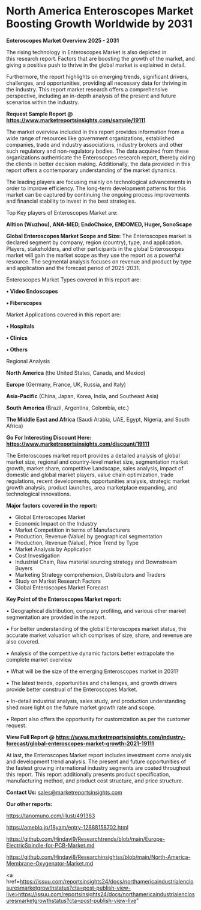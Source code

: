 # North America Enteroscopes Market Boosting Growth Worldwide by 2031

<Strong> Enteroscopes Market Overview 2025 - 2031</strong>

The rising technology in Enteroscopes Market is also depicted in this research report. Factors that are boosting the growth of the market, and giving a positive push to thrive in the global market is explained in detail.

Furthermore, the report highlights on emerging trends, significant drivers, challenges, and opportunities, providing all necessary data for thriving in the industry. This report market research offers a comprehensive perspective, including an in-depth analysis of the present and future scenarios within the industry.

<strong>Request Sample Report @ <a href=https://www.marketreportsinsights.com/sample/19111>https://www.marketreportsinsights.com/sample/19111</a></strong>

The market overview included in this report provides information from a wide range of resources like government organizations, established companies, trade and industry associations, industry brokers and other such regulatory and non-regulatory bodies. The data acquired from these organizations authenticate the Enteroscopes research report, thereby aiding the clients in better decision making. Additionally, the data provided in this report offers a contemporary understanding of the market dynamics.

The leading players are focusing mainly on technological advancements in order to improve efficiency. The long-term development patterns for this market can be captured by continuing the ongoing process improvements and financial stability to invest in the best strategies.

Top Key players of Enteroscopes Market are:

<strong>Alltion (Wuzhou), ANA-MED, EndoChoice, ENDOMED, Huger, SonoScape</strong>

<strong><b>Global Enteroscopes Market Scope and Size:</b></strong>
The Enteroscopes market is declared segment by company, region (country), type, and application. Players, stakeholders, and other participants in the global Enteroscopes market will gain the market scope as they use the report as a powerful resource. The segmental analysis focuses on revenue and product by type and application and the forecast period of 2025-2031.

Enteroscopes Market Types covered in this report are:

<strong>• Video Endoscopes

• Fiberscopes</strong>

Market Applications covered in this report are:

<strong>• Hospitals

• Clinics

• Others</strong> 

Regional Analysis

<strong>North America</strong> (the United States, Canada, and Mexico)

<strong>Europe</strong> (Germany, France, UK, Russia, and Italy)

<strong>Asia-Pacific</strong> (China, Japan, Korea, India, and Southeast Asia)

<strong>South America</strong> (Brazil, Argentina, Colombia, etc.)

<strong>The Middle East and Africa</strong> (Saudi Arabia, UAE, Egypt, Nigeria, and South Africa)

<strong>Go For Interesting Discount Here: <a href=https://www.marketreportsinsights.com/discount/19111>https://www.marketreportsinsights.com/discount/19111</a></strong>

The Enteroscopes market report provides a detailed analysis of global market size, regional and country-level market size, segmentation market growth, market share, competitive Landscape, sales analysis, impact of domestic and global market players, value chain optimization, trade regulations, recent developments, opportunities analysis, strategic market growth analysis, product launches, area marketplace expanding, and technological innovations.

<strong><b>Major factors covered in the report:</b></strong>
<ul>
  <li>Global Enteroscopes Market </li>
  <li>Economic Impact on the Industry</li>
  <li>Market Competition in terms of Manufacturers</li>
  <li>Production, Revenue (Value) by geographical segmentation</li>
  <li>Production, Revenue (Value), Price Trend by Type</li>
  <li>Market Analysis by Application</li>
  <li>Cost Investigation</li>
  <li>Industrial Chain, Raw material sourcing strategy and Downstream Buyers</li>
  <li>Marketing Strategy comprehension, Distributors and Traders</li>
  <li>Study on Market Research Factors</li>
  <li>Global Enteroscopes Market Forecast</li>
</ul>

<strong><b>Key Point of the Enteroscopes Market report:</b></strong>

• Geographical distribution, company profiling, and various other market segmentation are provided in the report.

• For better understanding of the global Enteroscopes market status, the accurate market valuation which comprises of size, share, and revenue are also covered.

• Analysis of the competitive dynamic factors better extrapolate the complete market overview

• What will be the size of the emerging Enteroscopes market in 2031?

• The latest trends, opportunities and challenges, and growth drivers provide better construal of the Enteroscopes Market.

• In-detail industrial analysis, sales study, and production understanding shed more light on the future market growth rate and scope.

• Report also offers the opportunity for customization as per the customer request.

<strong><b>View Full Report @ <a href=https://www.marketreportsinsights.com/industry-forecast/global-enteroscopes-market-growth-2021-19111>https://www.marketreportsinsights.com/industry-forecast/global-enteroscopes-market-growth-2021-19111</a></b></strong>


At last, the Enteroscopes Market report includes investment come analysis and development trend analysis. The present and future opportunities of the fastest growing international industry segments are coated throughout this report. This report additionally presents product specification, manufacturing method, and product cost structure, and price structure.

<strong>Contact Us:</strong>
sales@marketreportsinsights.com

<strong>Our other reports:</strong>

<a href=https://tanomuno.com/illust/491363>https://tanomuno.com/illust/491363</a>

<a href=https://ameblo.jp/18yam/entry-12888158702.html>https://ameblo.jp/18yam/entry-12888158702.html</a>

<a href=https://github.com/Hindavi9/Researchtrends/blob/main/Europe-ElectricSpindle-for-PCB-Market.md>https://github.com/Hindavi9/Researchtrends/blob/main/Europe-ElectricSpindle-for-PCB-Market.md</a>

<a href=https://github.com/Hindavi8/Researchinsightss/blob/main/North-America-Membrane-Oxygenator-Market.md>https://github.com/Hindavi8/Researchinsightss/blob/main/North-America-Membrane-Oxygenator-Market.md</a>

<a href=https://issuu.com/reportsinsights24/docs/northamericaindustrialenclosuresmarketgrowthstatus?cta=post-publish-view-live>https://issuu.com/reportsinsights24/docs/northamericaindustrialenclosuresmarketgrowthstatus?cta=post-publish-view-live</a>"
